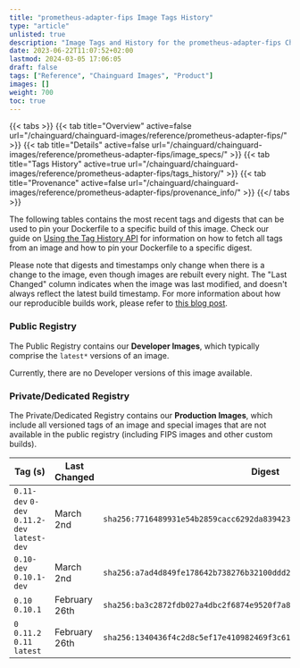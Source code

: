 ```yaml
---
title: "prometheus-adapter-fips Image Tags History"
type: "article"
unlisted: true
description: "Image Tags and History for the prometheus-adapter-fips Chainguard Image"
date: 2023-06-22T11:07:52+02:00
lastmod: 2024-03-05 17:06:05
draft: false
tags: ["Reference", "Chainguard Images", "Product"]
images: []
weight: 700
toc: true
---
```


{{< tabs >}}
{{< tab title="Overview" active=false url="/chainguard/chainguard-images/reference/prometheus-adapter-fips/" >}}
{{< tab title="Details" active=false url="/chainguard/chainguard-images/reference/prometheus-adapter-fips/image_specs/" >}}
{{< tab title="Tags History" active=true url="/chainguard/chainguard-images/reference/prometheus-adapter-fips/tags_history/" >}}
{{< tab title="Provenance" active=false url="/chainguard/chainguard-images/reference/prometheus-adapter-fips/provenance_info/" >}}
{{</ tabs >}}

The following tables contains the most recent tags and digests that can be used to pin your Dockerfile to a specific build of this image. Check our guide on [Using the Tag History API](/chainguard/chainguard-images/using-the-tag-history-api/) for information on how to fetch all tags from an image and how to pin your Dockerfile to a specific digest.

Please note that digests and timestamps only change when there is a change to the image, even though images are rebuilt every night. The "Last Changed" column indicates when the image was last modified, and doesn't always reflect the latest build timestamp. For more information about how our reproducible builds work, please refer to [this blog post](https://www.chainguard.dev/unchained/reproducing-chainguards-reproducible-image-builds).

### Public Registry
The Public Registry contains our **Developer Images**, which typically comprise the `latest*` versions of an image.

Currently, there are no Developer versions of this image available.

### Private/Dedicated Registry
The Private/Dedicated Registry contains our **Production Images**, which include all versioned tags of an image and special images that are not available in the public registry (including FIPS images and other custom builds).

| Tag (s)                                       | Last Changed  | Digest                                                                    |
|-----------------------------------------------|---------------|---------------------------------------------------------------------------|
|  `0.11-dev` `0-dev` `0.11.2-dev` `latest-dev` | March 2nd     | `sha256:7716489931e54b2859cacc6292da839423ba5a1d545d70f1e6c1aec6147444b3` |
|  `0.10-dev` `0.10.1-dev`                      | March 2nd     | `sha256:a7ad4d849fe178642b738276b32100ddd210f873d9b44d684597d5d5312d3bdc` |
|  `0.10` `0.10.1`                              | February 26th | `sha256:ba3c2872fdb027a4dbc2f6874e9520f7a853d0c16effbda63050b790402abcc2` |
|  `0` `0.11.2` `0.11` `latest`                 | February 26th | `sha256:1340436f4c2d8c5ef17e410982469f3c61972210651a79ea39de11c16e155cc4` |

